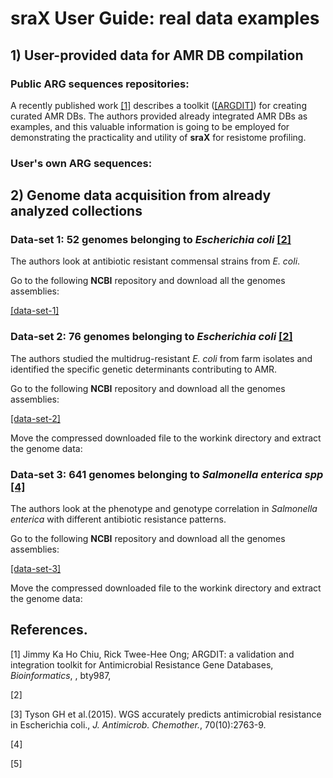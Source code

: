 # sraX User Guide: real data examples

## 1) User-provided data for AMR DB compilation
### Public ARG sequences repositories:
A recently published work [[1]](https://doi.org/10.1093/bioinformatics/bty987) describes a toolkit ([[ARGDIT]](https://github.com/phglab/ARGDIT)) for creating curated AMR DBs. The authors provided already integrated AMR DBs as examples, and this valuable information is going to be employed for demonstrating the practicality and utility of **sraX** for resistome profiling.



### User's own ARG sequences:

## 2) Genome data acquisition from already analyzed collections

### Data-set 1: 52 genomes belonging to _Escherichia coli_ [[2]]()
The authors look at antibiotic resistant commensal strains from _E. coli_.

Go to the following **NCBI** repository and download all the genomes assemblies:

[[data-set-1]](https://www.ncbi.nlm.nih.gov/assembly?LinkName=bioproject_assembly_all&from_uid=335932)

### Data-set 2: 76 genomes belonging to _Escherichia coli_ [[2]](https://academic.oup.com/jac/article/70/10/2763/830949)
The authors studied the multidrug-resistant _E. coli_ from farm isolates and identified the specific genetic determinants contributing to AMR.

Go to the following **NCBI** repository and download all the genomes assemblies:

[[data-set-2]](https://www.ncbi.nlm.nih.gov/assembly?LinkName=bioproject_assembly_all&from_uid=266657)

Move the compressed downloaded file to the workink directory and extract the genome data: 


### Data-set 3: 641 genomes belonging to _Salmonella enterica spp_ [[4]]()

The authors look at the phenotype and genotype correlation in _Salmonella enterica_ with different antibiotic resistance patterns.

Go to the following **NCBI** repository and download all the genomes assemblies:

[[data-set-3]](https://www.ncbi.nlm.nih.gov/assembly?LinkName=bioproject_assembly_all&from_uid=242614)

Move the compressed downloaded file to the workink directory and extract the genome data:  


## References.
[1] Jimmy Ka Ho Chiu, Rick Twee-Hee Ong; ARGDIT: a validation and integration toolkit for Antimicrobial Resistance Gene Databases, _Bioinformatics_, , bty987, 

[2] 

[3] Tyson GH et al.(2015). WGS accurately predicts antimicrobial resistance in Escherichia coli., _J. Antimicrob. Chemother._, 70(10):2763-9.

[4]

[5]
